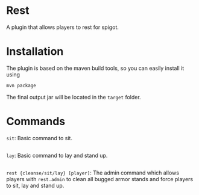 # Rest

A plugin that allows players to rest for spigot.

Installation
=

The plugin is based on the maven build tools, so you can easily install it using  
```bash
mvn package
```
The final output jar will be located in the `target` folder.

Commands
===

`sit`: Basic command to sit.
##
`lay`: Basic command to lay and stand up.
##
`rest {cleanse/sit/lay} [player]`: The admin command which allows players with `rest.admin` to clean all bugged armor
stands and force players to sit, lay and stand up.